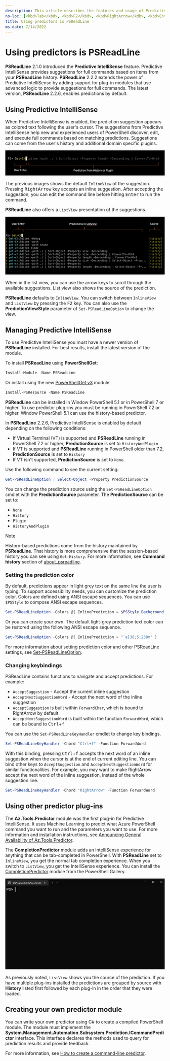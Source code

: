 ```yaml
---
description: This article describes the features and usage of Predictive IntelliSense in PSReadLine.
no-loc: [<kbd>Tab</kbd>, <kbd>F2</kbd>, <kbd>RightArrow</kdb>, <kbd>Enter</kbd>]
title: Using predictors is PSReadLine
ms.date: 7/14/2022
---
```

# Using predictors is PSReadLine

**PSReadLine** 2.1.0 introduced the **Predictive IntelliSense** feature. Predictive IntelliSense
provides suggestions for full commands based on items from your **PSReadLine** history.
**PSReadLine** 2.2.2 extends the power of Predictive IntelliSense by adding support for plug-in
modules that use advanced logic to provide suggestions for full commands. The latest version,
**PSReadLine** 2.2.6, enables predictions by default.

## Using Predictive IntelliSense

When Predictive IntelliSense is enabled, the prediction suggestion appears as colored text following
the user's cursor. The suggestions from Predictive IntelliSense help new and experienced users of
PowerShell discover, edit, and execute full commands based on matching predictions. Suggestions can
come from the user's history and additional domain specific plugins.

![Inline view of a prediction](media/using-predictors/predictor-inline-1.png)

The previous images shows the default `InlineView` of the suggestion. Pressing <kbd>RightArrow</kbd>
key accepts an inline suggestion. After accepting the suggestion, you can edit the command line
before hitting <kbd>Enter</kbd> to run the command.

**PSReadLine** also offers a `ListView` presentation of the suggestions.

![List view of predictions](media/using-predictors/predictor-listview-1.png)

When in the list view, you can use the arrow keys to scroll through the available suggestions. List
view also shows the source of the prediction.

**PSReadLine** defaults to `InlineView`. You can switch between `InlineView` and `ListView` by
pressing the <kbd>F2</kbd> key. You can also use the **PredictionViewStyle** parameter of
`Set-PSReadLineOption` to change the view.

## Managing Predictive IntelliSense

To use Predictive IntelliSense you must have a newer version of **PSReadLine** installed. For best
results, install the latest version of the module.

To install **PSReadLine** using **PowerShellGet**:

```powershell
Install-Module -Name PSReadLine
```

Or install using the new [PowerShellGet v3][PSGetv3] module:

```powershell
Install-PSResource -Name PSReadLine
```

**PSReadLine** can be installed in Window PowerShell 5.1 or in PowerShell 7 or higher. To use
predictor plug-ins you must be running in PowerShell 7.2 or higher. Window PowerShell 5.1 can use
the history-based predictor.

In **PSReadLine** 2.2.6, Predictive IntelliSense is enabled by default depending on the following
conditions:

- If Virtual Terminal (VT) is supported and **PSReadLine** running in PowerShell 7.2 or higher,
  **PredictionSource** is set to `HistoryAndPlugin`
- If VT is supported and **PSReadLine** running in PowerShell older than 7.2, **PredictionSource**
  is set to `History`
- If VT isn't supported, **PredictionSource** is set to `None`.

Use the following command to see the current setting:

```powershell
Get-PSReadLineOption | Select-Object -Property PredictionSource
```

You can change the prediction source using the `Set-PSReadLineOption` cmdlet with the
**PredictionSource** parameter. The **PredictionSource** can be set to:

- `None`
- `History`
- `Plugin`
- `HistoryAndPlugin`

> [!NOTE]
> History-based predictions come from the history maintained by **PSReadLine**. That history is more
> comprehensive that the session-based history you can see using `Get-History`. For more
> information, see **Command history** section of [about_psreadline][psr-history].

### Setting the prediction color

By default, predictions appear in light grey text on the same line the user is typing. To support
accessibility needs, you can customize the prediction color. Colors are defined using ANSI escape
sequences. You can use `$PSStyle` to compose ANSI escape sequences.

```powershell
Set-PSReadLineOption -Colors @{ InlinePrediction = $PSStyle.Background.Blue }
```

Or you can create your own. The default light-grey prediction text color can be restored using the
following ANSI escape sequence.

```powershell
Set-PSReadLineOption -Colors @{ InlinePrediction = "`e[38;5;238m" }
```

For more information about setting prediction color and other PSReadLine settings, see
[Set-PSReadLineOption][Set-PSReadLineOption].

### Changing keybindings

PSReadLine contains functions to navigate and accept predictions. For example:

- `AcceptSuggestion` - Accept the current inline suggestion
- `AcceptNextSuggestionWord` - Accept the next word of the inline suggestion
- `AcceptSuggestion` is built within `ForwardChar`, which is bound to
  <kdb>RightArrow</kbd> by default
- `AcceptNextSuggestionWord` is built within the function `ForwardWord`, which can be bound to
  <kbd>Ctrl</kbd>+<kbd>f</kbd>

You can use the `Set-PSReadLineKeyHandler` cmdlet to change key bindings.

```powershell
Set-PSReadLineKeyHandler -Chord "Ctrl+f" -Function ForwardWord
```

With this binding, pressing <kbd>Ctrl</kbd>+<kbd>f</kbd> accepts the next word of an inline
suggestion when the cursor is at the end of current editing line. You can bind other keys to
`AcceptSuggestion` and `AcceptNextSuggestionWord` for similar functionalities. For example, you may
want to make <kdb>RightArrow</kbd> accept the next word of the inline suggestion, instead of the
whole suggestion line.

```powershell
Set-PSReadLineKeyHandler -Chord "RightArrow" -Function ForwardWord
```

## Using other predictor plug-ins

The **Az.Tools.Predictor** module was the first plug-in for Predictive IntelliSense. It uses Machine
Learning to predict what Azure PowerShell command you want to run and the parameters you want to
use. For more information and installation instructions, see
[Announcing General Availability of Az.Tools.Predictor][azpredictor].

The **CompletionPredictor** module adds an IntelliSense experience for anything that can be
tab-completed in PowerShell. With **PSReadLine** set to `InlineView`, you get the normal tab
completion experience. When you switch to `ListView`, you get the IntelliSense experience. You can
install the [CompletionPredictor][CompletionPredictor] module from the PowerShell Gallery.

![PowerShell IntelliSense using the CompletionPredictor](media/using-predictors/completion-predictor.gif)

As previously noted, `ListView` shows you the source of the prediction. If you have multiple
plug-ins installed the predictions are grouped by source with **History** listed first followed by
each plug-in in the order that they were loaded.

## Creating your own predictor module

You can write your own predictor using C# to create a compiled PowerShell module. The module must
implement the **System.Management.Automation.Subsystem.Prediction.ICommandPredictor** interface.
This interface declares the methods used to query for prediction results and provide feedback.

For more information, see [How to create a command-line predictor][custom-predictor].

<!-- link references -->
[azpredictor]: https://techcommunity.microsoft.com/t5/azure-tools-blog/announcing-general-availability-of-az-tools-predictor/ba-p/3297956
[Set-PSReadLineOption]: xref:PSReadLine.Set-PSReadLineOption
[PSGetv3]: https://www.powershellgallery.com/packages/PowerShellGet/3.0.14-beta14
[CompletionPredictor]: https://www.powershellgallery.com/packages/CompletionPredictor
[psr-history]: /powershell/module/psreadline/about/about_psreadline#command-history
[custom-predictor]: /powershell/scripting/dev-cross-plat/create-cmdline-predictor
